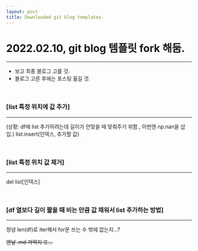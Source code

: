 ```yaml
---
layout: post
title: Downloaded git blog templates.
---
```


# 2022.02.10, git blog 템플릿 fork 해둠.
---

- 보고 최종 블로그 고를 것.
- 블로그 고른 후에는 포스팅 옮길 것.

<br>


### [list 특정 위치에 값 추가]
---
(상황: df에 list 추가하려는데 길이가 안맞을 때 맞춰주기 위함., 이번엔 np.nan을 삽입.)
list.insert(인덱스, 추가할 값)

<br>

### [list 특정 위치 값 제거]
---
del list[인덱스]

<br>

### [df 열보다 길이 짧을 때 비는 만큼 값 채워서 list 추가하는 방법]
---
정녕 len(df)로 iter해서 for문 쓰는 수 밖에 없는지...?


~~맨날 .md 까먹지 또...~~ 

